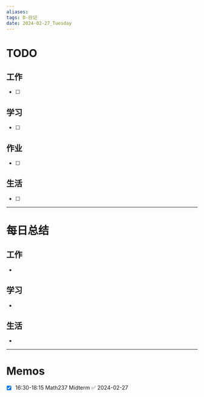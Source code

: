 ```yaml
---
aliases:
tags: D-日记
date: 2024-02-27_Tuesday
---
```

# TODO

## 工作

- [ ] 
## 学习

- [ ] 
## 作业

- [ ] 
## 生活

- [ ] 
*** 
# 每日总结

## 工作

- 
## 学习

- 
## 生活

- 

----------------------
# Memos

- [x] 16:30-18:15 Math237 Midterm ✅ 2024-02-27